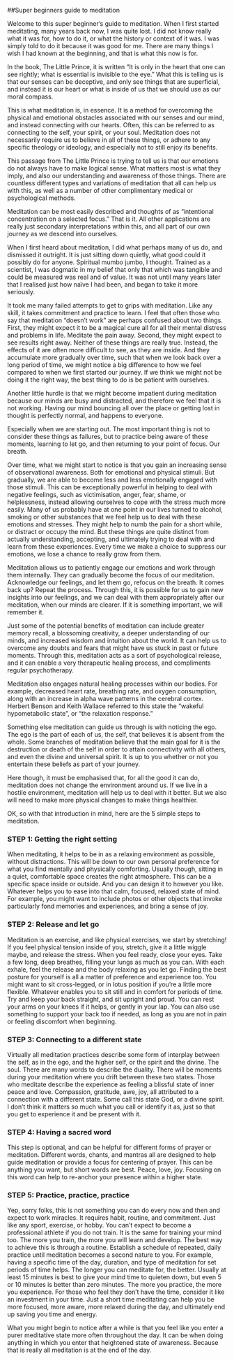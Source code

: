 ##Super beginners guide to meditation

Welcome to this super beginner’s guide to meditation. When I first started meditating, many years back now, I was quite lost. I did not know really what it was for, how to do it, or what the history or context of it was. I was simply told to do it because it was good for me. There are many things I wish I had known at the beginning, and that is what this now is for.

In the book, The Little Prince, it is written “It is only in the heart that one can see rightly; what is essential is invisible to the eye.” What this is telling us is that our senses can be deceptive, and only see things that are superficial, and instead it is our heart or what is inside of us that we should use as our moral compass.

This is what meditation is, in essence. It is a method for overcoming the physical and emotional obstacles associated with our senses and our mind, and instead connecting with our hearts. Often, this can be referred to as connecting to the self, your spirit, or your soul. Meditation does not necessarily require us to believe in all of these things, or adhere to any specific theology or ideology, and especially not to still enjoy its benefits.

This passage from The Little Prince is trying to tell us is that our emotions do not always have to make logical sense. What matters most is what they imply, and also our understanding and awareness of those things. There are countless different types and variations of meditation that all can help us with this, as well as a number of other complimentary medical or psychological methods.

Meditation can be most easily described and thoughts of as “intentional concentration on a selected focus.” That is it. All other applications are really just secondary interpretations within this, and all part of our own journey as we descend into ourselves.

When I first heard about meditation, I did what perhaps many of us do, and dismissed it outright. It is just sitting down quietly, what good could it possibly do for anyone. Spiritual mumbo jumbo, I thought. Trained as a scientist, I was dogmatic in my belief that only that which was tangible and could be measured was real and of value. It was not until many years later that I realised just how naïve I had been, and began to take it more seriously. 

It took me many failed attempts to get to grips with meditation. Like any skill, it takes commitment and practice to learn. I feel that often those who say that meditation “doesn’t work” are perhaps confused about two things. First, they might expect it to be a magical cure all for all their mental distress and problems in life. Meditate the pain away. Second, they might expect to see results right away. Neither of these things are really true. Instead, the effects of it are often more difficult to see, as they are inside. And they accumulate more gradually over time, such that when we look back over a long period of time, we might notice a big difference to how we feel compared to when we first started our journey. If we think we might not be doing it the right way, the best thing to do is be patient with ourselves.

Another little hurdle is that we might become impatient during meditation because our minds are busy and distracted, and therefore we feel that it is not working. Having our mind bouncing all over the place or getting lost in thought is perfectly normal, and happens to everyone.

Especially when we are starting out. The most important thing is not to consider these things as failures, but to practice being aware of these moments, learning to let go, and then returning to your point of focus. Our breath. 

Over time, what we might start to notice is that you gain an increasing sense of observational awareness. Both for emotional and physical stimuli. But gradually, we are able to become less and less emotionally engaged with those stimuli. This can be exceptionally powerful in helping to deal with negative feelings, such as victimisation, anger, fear, shame, or helplessness, instead allowing ourselves to cope with the stress much more easily. Many of us probably have at one point in our lives turned to alcohol, smoking or other substances that we feel help us to deal with these emotions and stresses. They might help to numb the pain for a short while, or distract or occupy the mind. But these things are quite distinct from actually understanding, accepting, and ultimately trying to deal with and learn from these experiences. Every time we make a choice to suppress our emotions, we lose a chance to really grow from them.

Meditation allows us to patiently engage our emotions and work through them internally. They can gradually become the focus of our meditation. Acknowledge our feelings, and let them go, refocus on the breath. It comes back up? Repeat the process. Through this, it is possible for us to gain new insights into our feelings, and we can deal with them appropriately after our meditation, when our minds are clearer. If it is something important, we will remember it.

Just some of the potential benefits of meditation can include greater memory recall, a blossoming creativity, a deeper understanding of our minds, and increased wisdom and intuition about the world. It can help us to overcome any doubts and fears that might have us stuck in past or future moments. Through this, meditation acts as a sort of psychological release, and it can enable a very therapeutic healing process, and compliments regular psychotherapy.

Meditation also engages natural healing processes within our bodies. For example, decreased heart rate, breathing rate, and oxygen consumption, along with an increase in alpha wave patterns in the cerebral cortex. Herbert Benson and Keith Wallace referred to this state the “wakeful hypometabolic state”, or “the relaxation response.”

Something else meditation can guide us through is with noticing the ego. The ego is the part of each of us, the self, that believes it is absent from the whole. Some branches of meditation believe that the main goal for it is the destruction or death of the self in order to attain connectivity with all others, and even the divine and universal spirit. It is up to you whether or not you entertain these beliefs as part of your journey.

Here though, it must be emphasised that, for all the good it can do, meditation does not change the environment around us. If we live in a hostile environment, meditation will help us to deal with it better. But we also will need to make more physical changes to make things healthier.

OK, so with that introduction in mind, here are the 5 simple steps to meditation.

### STEP 1: Getting the right setting

When meditating, it helps to be in as a relaxing environment as possible, without distractions. This will be down to our own personal preference for what you find mentally and physically comforting. Usually though, sitting in a quiet, comfortable space creates the right atmosphere. This can be a specific space inside or outside. And you can design it to however you like. Whatever helps you to ease into that calm, focused, relaxed state of mind. For example, you might want to include photos or other objects that invoke particularly fond memories and experiences, and bring a sense of joy.

### STEP 2: Release and let go

Meditation is an exercise, and like physical exercises, we start by stretching! If you feel physical tension inside of you, stretch, give it a little wiggle maybe, and release the stress. When you feel ready, close your eyes. Take a few long, deep breathes, filling your lungs as much as you can. With each exhale, feel the release and the body relaxing as you let go. Finding the best posture for yourself is all a matter of preference and experience too. You might want to sit cross-legged, or in lotus position if you’re a little more flexible. Whatever enables you to sit still and in comfort for periods of time. Try and keep your back straight, and sit upright and proud. You can rest your arms on your knees if it helps, or gently in your lap. You can also use something to support your back too if needed, as long as you are not in pain or feeling discomfort when beginning. 

### STEP 3: Connecting to a different state

Virtually all meditation practices describe some form of interplay between the self, as in the ego, and the higher self, or the spirit and the divine. The soul. There are many words to describe the duality. There will be moments during your meditation where you drift between these two states. Those who meditate describe the experience as feeling a blissful state of inner peace and love. Compassion, gratitude, awe, joy, all attributed to a connection with a different state. Some call this state God, or a divine spirit. I don’t think it matters so much what you call or identify it as, just so that you get to experience it and be present with it.

### STEP 4: Having a sacred word

This step is optional, and can be helpful for different forms of prayer or meditation. Different words, chants, and mantras all are designed to help guide meditation or provide a focus for centering of prayer. This can be anything you want, but short words are best. Peace, love, joy. Focusing on this word can help to re-anchor your presence within a higher state. 

### STEP 5: Practice, practice, practice

Yep, sorry folks, this is not something you can do every now and then and expect to work miracles. It requires habit, routine, and commitment. Just like any sport, exercise, or hobby. You can’t expect to become a professional athlete if you do not train. It is the same for training your mind too. The more you train, the more you will learn and develop. The best way to achieve this is through a routine. Establish a schedule of repeated, daily practice until meditation becomes a second nature to you. For example, having a specific time of the day, duration, and type of meditation for set periods of time helps. The longer you can meditate for, the better. Usually at least 15 minutes is best to give your mind time to quieten down, but even 5 or 10 minutes is better than zero minutes. The more you practice, the more you experience. For those who feel they don’t have the time, consider it like an investment in your time. Just a short time meditating can help you be more focused, more aware, more relaxed during the day, and ultimately end up saving you time and energy.

What you might begin to notice after a while is that you feel like you enter a purer meditative state more often throughout the day. It can be when doing anything in which you enter that heightened state of awareness. Because that is really all meditation is at the end of the day.
